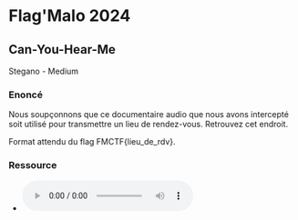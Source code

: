 # Flag'Malo 2024

## Can-You-Hear-Me

Stegano - Medium

### Enoncé

Nous soupçonnons que ce documentaire audio que nous avons intercepté soit utilisé pour transmettre un lieu de rendez-vous. Retrouvez cet endroit.

Format attendu du flag FMCTF{lieu_de_rdv}.

### Ressource

- ![Jeux d'arcade, au delà des bornes.mp3](https://github.com/SolixReal/Flag-Malo-2024/blob/main/Can-You-Hear-Me/Jeux%20d'arcade%2C%20au%20del%C3%A0%20des%20bornes.mp3)
